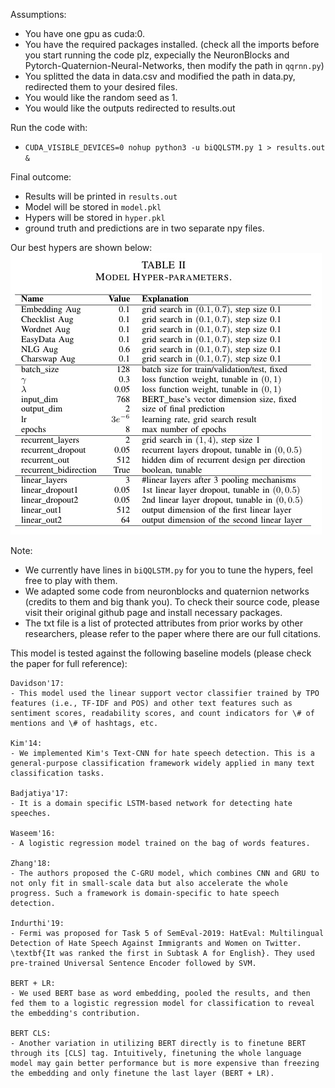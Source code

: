 Assumptions:
 - You have one gpu as cuda:0.
 - You have the required packages installed. (check all the imports before you start running the code plz, expecially the NeuronBlocks and Pytorch-Quaternion-Neural-Networks, then modify the path in ``qqrnn.py``)
 - You splitted the data in data.csv and modified the path in data.py, redirected them to your desired files.
 - You would like the random seed as 1. 
 - You would like the outputs redirected to results.out

Run the code with:
 - ``CUDA_VISIBLE_DEVICES=0 nohup python3 -u biQQLSTM.py 1 > results.out &``

Final outcome:
 - Results will be printed in ``results.out``
 - Model will be stored in ``model.pkl``
 - Hypers will be stored in ``hyper.pkl``
 - ground truth and predictions are in two separate npy files.

Our best hypers are shown below:<br>
![Hyperparameters](https://github.com/GMouYes/BiQQLSTM_HS/blob/main/code/hypers.jpg)

Note:
 - We currently have lines in ``biQQLSTM.py`` for you to tune the hypers, feel free to play with them.
 - We adapted some code from neuronblocks and quaternion networks (credits to them and big thank you). To check their source code, please visit their original github page and install necessary packages.
 - The txt file is a list of protected attributes from prior works by other researchers, please refer to the paper where there are our full citations.

This model is tested against the following baseline models (please check the paper for full reference):<br>
```
Davidson'17: 
- This model used the linear support vector classifier trained by TPO features (i.e., TF-IDF and POS) and other text features such as sentiment scores, readability scores, and count indicators for \# of mentions and \# of hashtags, etc.

Kim'14: 
- We implemented Kim's Text-CNN for hate speech detection. This is a general-purpose classification framework widely applied in many text classification tasks.

Badjatiya'17:
- It is a domain specific LSTM-based network for detecting hate speeches.

Waseem'16:
- A logistic regression model trained on the bag of words features.

Zhang'18:
- The authors proposed the C-GRU model, which combines CNN and GRU to not only fit in small-scale data but also accelerate the whole progress. Such a framework is domain-specific to hate speech detection.

Indurthi'19:
- Fermi was proposed for Task 5 of SemEval-2019: HatEval: Multilingual Detection of Hate Speech Against Immigrants and Women on Twitter. \textbf{It was ranked the first in Subtask A for English}. They used pre-trained Universal Sentence Encoder followed by SVM.

BERT + LR:
- We used BERT base as word embedding, pooled the results, and then fed them to a logistic regression model for classification to reveal the embedding's contribution.

BERT CLS:
- Another variation in utilizing BERT directly is to finetune BERT through its [CLS] tag. Intuitively, finetuning the whole language model may gain better performance but is more expensive than freezing the embedding and only finetune the last layer (BERT + LR).
```
